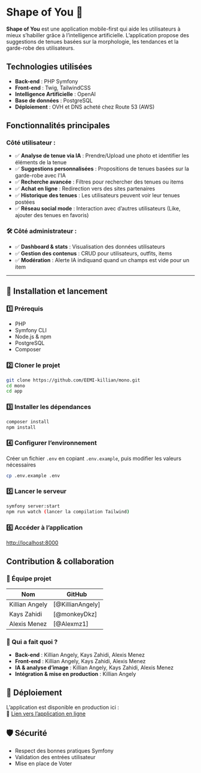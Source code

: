 # Shape of You 💅

**Shape of You** est une application mobile-first qui aide les utilisateurs à mieux s’habiller grâce à l’intelligence artificielle. L’application propose des suggestions de tenues basées sur la morphologie, les tendances et la garde-robe des utilisateurs.


## Technologies utilisées

- **Back-end** : PHP Symfony
- **Front-end** : Twig, TailwindCSS
- **Intelligence Artificielle** : OpenAI
- **Base de données** : PostgreSQL
- **Déploiement** : OVH et DNS acheté chez Route 53 (AWS)


## Fonctionnalités principales

### Côté utilisateur :
- ✅ **Analyse de tenue via IA** : Prendre/Upload une photo et identifier les éléments de la tenue
- ✅ **Suggestions personnalisées** : Propositions de tenues basées sur la garde-robe avec l'IA
- ✅ **Recherche avancée** : Filtres pour rechercher des tenues ou items
- ✅ **Achat en ligne** : Redirection vers des sites partenaires
- ✅ **Historique des tenues** : Les utilisateurs peuvent voir leur tenues postées
- ✅ **Réseau social mode** : Interaction avec d’autres utilisateurs (Like, ajouter des tenues en favoris)

### 🛠️ Côté administrateur :
- ✅ **Dashboard & stats** : Visualisation des données utilisateurs
- ✅ **Gestion des contenus** : CRUD pour utilisateurs, outfits, items
- ✅ **Modération** : Alerte IA indiquand quand un champs est vide pour un item

---

## 🚀 Installation et lancement  

### 1️⃣ Prérequis
- PHP
- Symfony CLI
- Node.js & npm
- PostgreSQL
- Composer

### 2️⃣ Cloner le projet

```bash
git clone https://github.com/EEMI-killian/mono.git
cd mono
cd app
```

### 3️⃣ Installer les dépendances

```bash
composer install
npm install
```

### 4️⃣ Configurer l’environnement  
Créer un fichier `.env` en copiant `.env.example`, puis modifier les valeurs nécessaires

```bash
cp .env.example .env
```

### 5️⃣ Lancer le serveur  

```bash
symfony server:start
npm run watch (lancer la compilation Tailwind)
```

### 6️⃣ Accéder à l’application  
[http://localhost:8000](http://localhost:8000)  


## Contribution & collaboration

### 👥 Équipe projet  
| Nom | GitHub |
|------|--------|
| Killian Angely | [@KillianAngely] |
| Kays Zahidi | [@monkeyDkz] |
| Alexis Menez | [@Alexmz1] |

### 📌 Qui a fait quoi ?  
- **Back-end** : Killian Angely, Kays Zahidi, Alexis Menez  
- **Front-end** : Killian Angely, Kays Zahidi, Alexis Menez  
- **IA & analyse d’image** : Killian Angely, Kays Zahidi, Alexis Menez   
- **Intégration & mise en production** : Killian Angely


## 📅 Déploiement  

L’application est disponible en production ici :  
🔗 [Lien vers l’application en ligne](https://makeitshineclothing.com/)  


## 🛡️ Sécurité  
- Respect des bonnes pratiques Symfony
- Validation des entrées utilisateur
- Mise en place de Voter